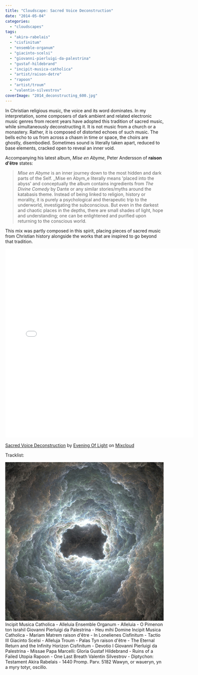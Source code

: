 ```yaml
---
title: "Cloudscape: Sacred Voice Deconstruction"
date: "2014-05-04"
categories: 
  - "cloudscapes"
tags: 
  - "akira-rabelais"
  - "cisfinitum"
  - "ensemble-organum"
  - "giacinto-scelsi"
  - "giovanni-pierluigi-da-palestrina"
  - "gustaf-hildebrand"
  - "incipit-musica-catholica"
  - "artist/raison-detre"
  - "rapoon"
  - "artist/troum"
  - "valentin-silvestrov"
coverImage: "2014_deconstructing_600.jpg"
---
```


In Christian religious music, the voice and its word dominates. In my interpretation, some composers of dark ambient and related electronic music genres from recent years have adopted this tradition of sacred music, while simultaneously deconstructing it. It is not music from a church or a monastery. Rather, it is composed of distorted echoes of such music. The bells echo to us from across a chasm in time or space, the choirs are ghostly, disembodied. Sometimes sound is literally taken apart, reduced to base elements, cracked open to reveal an inner void.

Accompanying his latest album, _Mise en Abyme_, Peter Andersson of **raison d'être** states:

> _Mise en Abyme_ is an inner journey down to the most hidden and dark parts of the Self. _Mise en Abym_e literally means 'placed into the abyss' and conceptually the album contains ingredients from _The Divine Comedy_ by Dante or any similar stories/myths around the katabasis theme. Instead of being linked to religion, history or morality, it is purely a psychological and therapeutic trip to the underworld, investigating the subconscious. But even in the darkest and chaotic places in the depths, there are small shades of light, hope and understanding; one can be enlightened and purified upon returning to the conscious world.

This mix was partly composed in this spirit, placing pieces of sacred music from Christian history alongside the works that are inspired to go beyond that tradition.

<iframe src="//www.mixcloud.com/widget/iframe/?feed=http%3A%2F%2Fwww.mixcloud.com%2Feveningoflight%2Fsacred-voice-deconstruction%2F&amp;embed_uuid=62f8ecff-530e-460d-8493-d1bb2312e98f&amp;replace=0&amp;stylecolor=b3d8ef&amp;embed_type=widget_standard" height="600" width="600" frameborder="0"></iframe>

[Sacred Voice Deconstruction](http://www.mixcloud.com/eveningoflight/sacred-voice-deconstruction/?utm_source=widget&amp;utm_medium=web&amp;utm_campaign=base_links&amp;utm_term=resource_link) by [Evening Of Light](http://www.mixcloud.com/eveningoflight/?utm_source=widget&amp;utm_medium=web&amp;utm_campaign=base_links&amp;utm_term=profile_link) on [Mixcloud](http://www.mixcloud.com/?utm_source=widget&utm_medium=web&utm_campaign=base_links&utm_term=homepage_link)

Tracklist:

![2014_deconstructing_600](images/2014_deconstructing_600.jpg)Incipit Musica Catholica - Alleluia Ensemble Organum - Alleluia - O Pimenon ton Israhil Giovanni Pierluigi da Palestrina - Heu mihi Domine Incipit Musica Catholica - Mariam Matrem raison d'être - In Lonelienes Cisfinitum - Tactio III Giacinto Scelsi - Alleluja Troum - Palas Tyn raison d'être - The Eternal Return and the Infinity Horizon Cisfinitum - Devotio I Giovanni Pierluigi da Palestrina - Missae Papa Marcelli: Gloria Gustaf Hildebrand - Ruins of a Failed Utopia Rapoon - One Last Breath Valentin Silvestrov - Diptychon: Testament Akira Rabelais - 1440 Promp. Parv. 5182 Wawyn, or waueryn, yn a myry totyr, oscillo.
